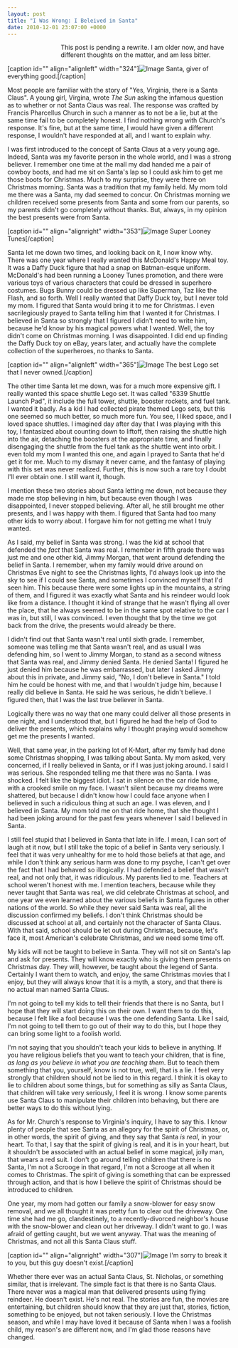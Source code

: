 ```yaml
---
layout: post
title: "I Was Wrong: I Beleived in Santa"
date: 2010-12-01 23:07:00 +0000
---
```

<p style="padding-left: 120px">This post is pending a rewrite. I am older now, and have different thoughts on the matter, and am less bitter.</p>


[caption id="" align="alignleft" width="324"]![Image](/https://www.jackeverett.com/rc_files/s/a/santa1.JPG) Santa, giver of everything good.[/caption]

Most people are familiar with the story of "Yes, Virginia, there is a Santa Claus". A young girl, Virgina, wrote <i>The Sun</i> asking the infamous question as to whether or not Santa Claus was real. The response was crafted by Francis Pharcellus Church in such a manner as to not be a lie, but at the same time fail to be completely honest. I find nothing wrong with Church's response. It's fine, but at the same time, I would have given a different response, I wouldn't have responded at all, and I want to explain why.

I was first introduced to the concept of Santa Claus at a very young age. Indeed, Santa was my favorite person in the whole world, and I was a strong believer. I remember one time at the mall my dad handed me a pair of cowboy boots, and had me sit on Santa's lap so I could ask him to get me those boots for Christmas. Much to my surprise, they were there on Christmas morning. Santa was a tradition that my family held. My mom told me there was a Santa, my dad seemed to concur. On Christmas morning we children received some presents from Santa and some from our parents, so my parents didn't go completely without thanks. But, always, in my opinion the best presents were from Santa.

[caption id="" align="alignright" width="353"]![Image](/https://www.jackeverett.com/rc_files/s/l/slooneytunes.JPG) Super Looney Tunes[/caption]

Santa let me down two times, and looking back on it, I now know why. There was one year where I really wanted this McDonald's Happy Meal toy. It was a Daffy Duck figure that had a snap on Batman-esque uniform. McDonald's had been running a Looney Tunes promotion, and there were various toys of various characters that could be dressed in superhero costumes. Bugs Bunny could be dressed up like Superman, Taz like the Flash, and so forth. Well I really wanted that Daffy Duck toy, but I never told my mom. I figured that Santa would bring it to me for Christmas. I even sacrilegiously prayed to Santa telling him that I wanted it for Christmas. I believed in Santa so strongly that I figured I didn't need to write him, because he'd know by his magical powers what I wanted. Well, the toy didn't come on Christmas morning. I was disappointed. I did end up finding the Daffy Duck toy on eBay, years later, and actually have the complete collection of the superheroes, no thanks to Santa.

[caption id="" align="alignleft" width="365"]![Image](/https://www.jackeverett.com/rc_files/s/h/shuttlepad.JPG) The best Lego set that I never owned.[/caption]

The other time Santa let me down, was for a much more expensive gift. I really wanted this space shuttle Lego set. It was called "6339 Shuttle Launch Pad", it include the full tower, shuttle, booster rockets, and fuel tank. I wanted it badly. As a kid I had collected pirate themed Lego sets, but this one seemed so much better, so much more fun. You see, I liked space, and I loved space shuttles. I imagined day after day that I was playing with this toy, I fantasized about counting down to liftoff, then raising the shuttle high into the air, detaching the boosters at the appropriate time, and finally disengaging the shuttle from the fuel tank as the shuttle went into orbit. I even told my mom I wanted this one, and again I prayed to Santa that he'd get it for me. Much to my dismay it never came, and the fantasy of playing with this set was never realized. Further, this is now such a rare toy I doubt I'll ever obtain one. I still want it, though.

I mention these two stories about Santa letting me down, not because they made me stop believing in him, but because even though I was disappointed, I never stopped believing. After all, he still brought me other presents, and I was happy with them. I figured that Santa had too many other kids to worry about. I forgave him for not getting me what I truly wanted.

As I said, my belief in Santa was strong. I was the kid at school that defended the <i>fact</i> that Santa was real. I remember in fifth grade there was just me and one other kid, Jimmy Morgan, that went around defending the belief in Santa. I remember, when my family would drive around on Christmas Eve night to see the Christmas lights, I'd always look up into the sky to see if I could see Santa, and sometimes I convinced myself that I'd seen him. This because there were some lights up in the mountains, a string of them, and I figured it was exactly what Santa and his reindeer would look like from a distance. I thought it kind of strange that he wasn't flying all over the place, that he always seemed to be in the same spot relative to the car I was in, but still, I was convinced. I even thought that by the time we got back from the drive, the presents would already be there.

I didn't find out that Santa wasn't real until sixth grade. I remember, someone was telling me that Santa wasn't real, and as usual I was defending him, so I went to Jimmy Morgan, to stand as a second witness that Santa was real, and Jimmy denied Santa. He denied Santa! I figured he just denied him because he was embarrassed, but later I asked Jimmy about this in private, and Jimmy said, "No, I don't believe in Santa." I told him he could be honest with me, and that I wouldn't judge him, because I really did believe in Santa. He said he was serious, he didn't believe. I figured then, that I was the last true believer in Santa.

Logically there was no way that one many could deliver all those presents in one night, and I understood that, but I figured he had the help of God to deliver the presents, which explains why I thought praying would somehow get me the presents I wanted.

Well, that same year, in the parking lot of K-Mart, after my family had done some Christmas shopping, I was talking about Santa. My mom asked, very concerned, if I really believed in Santa, or if I was just joking around. I said I was serious. She responded telling me that there was no Santa. I was shocked. I felt like the biggest idiot. I sat in silence on the car ride home, with a crooked smile on my face. I wasn't silent because my dreams were shattered, but because I didn't know how I could face anyone when I believed in such a ridiculous thing at such an age. I was eleven, and I believed in Santa. My mom told me on that ride home, that she thought I had been joking around for the past few years whenever I said I believed in Santa.

I still feel stupid that I believed in Santa that late in life. I mean, I can sort of laugh at it now, but I still take the topic of a belief in Santa very seriously. I feel that it was very unhealthy for me to hold those beliefs at that age, and while I don't think any serious harm was done to my psyche, I can't get over the fact that I had behaved so illogically. I had defended a belief that wasn't real, and not only that, it was ridiculous. My parents lied to me. Teachers at school weren't honest with me. I mention teachers, because while they never taught that Santa was real, we did celebrate Christmas at school, and one year we even learned about the various beliefs in Santa figures in other nations of the world. So while they never said Santa was real, all the discussion confirmed my beliefs. I don't think Christmas should be discussed at school at all, and certainly not the character of Santa Claus. With that said, school should be let out during Christmas, because, let's face it, most American's celebrate Christmas, and we need some time off.

My kids will not be taught to believe in Santa. They will not sit on Santa's lap and ask for presents. They will know exactly who is giving them presents on Christmas day. They will, however, be taught about the legend of Santa. Certainly I want them to watch, and enjoy, the same Christmas movies that I enjoy, but they will always know that it is a myth, a story, and that there is no actual man named Santa Claus.

I'm not going to tell my kids to tell their friends that there is no Santa, but I hope that they will start doing this on their own. I want them to do this, because I felt like a fool because I was the one defending Santa. Like I said, I'm not going to tell them to go out of their way to do this, but I hope they can bring some light to a foolish world.

I'm not saying that you shouldn't teach your kids to believe in anything. If you have religious beliefs that you want to teach your children, that is fine, <i>as long as you believe in what you are teaching them</i>. But to teach them something that you, yourself, know is not true, well, that is a lie. I feel very strongly that children should not be lied to in this regard. I think it is okay to lie to children about some things, but for something as silly as Santa Claus, that children will take very seriously, I feel it is wrong. I know some parents use Santa Claus to manipulate their children into behaving, but there are better ways to do this without lying.

As for Mr. Church's response to Virginia's inquiry, I have to say this. I know plenty of people that see Santa as an allegory for the spirit of Christmas, or, in other words, the spirit of giving, and they say that Santa <i>is real</i>, in your heart. To that, I say that the spirit of giving is real, and it is in your heart, but it shouldn't be associated with an actual belief in some magical, jolly man, that wears a red suit. I don't go around telling children that there is no Santa, I'm not a Scrooge in that regard, I'm not a Scrooge at all when it comes to Christmas. The spirit of giving is something that can be expressed through action, and that is how I believe the spirit of Christmas should be introduced to children.

One year, my mom had gotten our family a snow-blower for easy snow removal, and we all thought it was pretty fun to clear out the driveway. One time she had me go, clandestinely, to a recently-divorced neighbor's house with the snow-blower and clean out her driveway. I didn't want to go. I was afraid of getting caught, but we went anyway. That was the meaning of Christmas, and not all this Santa Claus stuff.

[caption id="" align="alignright" width="307"]![Image](/https://www.jackeverett.com/rc_files/s/a/santa2.JPG) I'm sorry to break it to you, but this guy doesn't exist.[/caption]

Whether there ever was an actual Santa Claus, St. Nicholas, or something similar, that is irrelevant. The simple fact is that there is no Santa Claus. There never was a magical man that delivered presents using flying reindeer. He doesn't exist. He's not real. The stories are fun, the movies are entertaining, but children should know that they are just that, stories, fiction, something to be enjoyed, but not taken seriously. I love the Christmas season, and while I may have loved it because of Santa when I was a foolish child, my reason's are different now, and I'm glad those reasons have changed.
